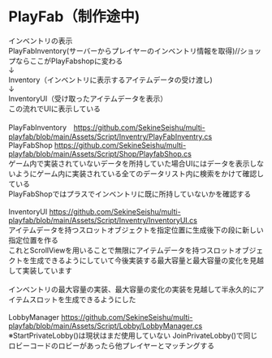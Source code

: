 # PlayFab（制作途中)

インベントリの表示                       
PlayFabInventory(サーバーからプレイヤーのインベントリ情報を取得)//ショップならここがPlayFabshopに変わる <br>
↓<br>
Inventory（インベントリに表示するアイテムデータの受け渡し)   
↓<br>
InventoryUI（受け取ったアイテムデータを表示）<br>
この流れでUIに表示している<br>
<br>
PlayFabInventory　https://github.com/SekineSeishu/multi-playfab/blob/main/Assets/Script/Inventry/PlayFabInventry.cs<br>
PlayFabShop  https://github.com/SekineSeishu/multi-playfab/blob/main/Assets/Script/Shop/PlayfabShop.cs<br>
ゲーム内で実装されていないデータを所持していた場合UIにはデータを表示しないようにゲーム内に実装されている全てのデータリスト内に検索をかけて確認している<br>
PlayFabShopではプラスでインベントリに既に所持していないかを確認する<br>
<br>
InventoryUI  https://github.com/SekineSeishu/multi-playfab/blob/main/Assets/Script/Inventry/InventoryUI.cs<br>
アイテムデータを持つスロットオブジェクトを指定位置に生成後下の段に新しい指定位置を作る<br>
これとScrollViewを用いることで無限にアイテムデータを持つスロットオブジェクトを生成できるようにしていて今後実装する最大容量と最大容量の変化を見越して実装しています<br>
<br>
インベントリの最大容量の実装、最大容量の変化の実装を見越して半永久的にアイテムスロットを生成できるようにした<br>
<br>
LobbyManager  https://github.com/SekineSeishu/multi-playfab/blob/main/Assets/Script/Lobby/LobbyManager.cs<br>
※StartPrivateLobby()は現状はまだ使用していない
JoinPrivateLobby()で同じロビーコードのロビーがあったら他プレイヤーとマッチングする


